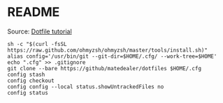 # README
Source: [Dotfile tutorial](https://www.atlassian.com/git/tutorials/dotfiles)

```
sh -c "$(curl -fsSL https://raw.github.com/ohmyzsh/ohmyzsh/master/tools/install.sh)"
alias config='/usr/bin/git --git-dir=$HOME/.cfg/ --work-tree=$HOME'
echo ".cfg" >> .gitignore
git clone --bare https://github/matedealer/dotfiles $HOME/.cfg
config stash
config checkout
config config --local status.showUntrackedFiles no
config status
```
